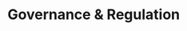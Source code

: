 # Governance & Regulation  





<!--**📝️ 治理與監管**

THM路徑：https://tryhackme.com/room/cybergovernanceregulation

>> #### Task 1：介紹

>> #### Task 2：為什麼它很重要？

**資訊安全法規(Information Security Regulations)：**

所有產業（金融、醫療、政府、製造）中，只要涉及個人資料（PII），都必須遵守隱私與資料保護法規，以保護民眾資料、維護信任並符合合規要求。

法規是一種外部強制規範，要求組織必須在資訊保護上達到最低標準。

---
🌍常見國際資訊安全法規與標準：

|法規名稱 | 領域 | 說明 |
|-|-|-|
|GDPR |個資保護  | 歐盟法規，規範企業如何蒐集、儲存與處理歐盟公民的個人資料   |
|HIPAA| 醫療 | 美國法案，要求醫療資料處理者保護病患資訊    |
|PCI-DSS|金融支付| 處理信用卡資訊的技術與作業要求，避免持卡人資料洩漏      |
|GLBA|金融| 金融業者需保護顧客的非公開個資（NPI），並說明資料分享方式 |

##### 🔐 答題：
1. A rule or law enforced by a governing body to ensure compliance and protect against harm is called?
   
   由管理機構執行的規則或法律以確保合規性和防止傷害被稱為？
   
&nbsp;&nbsp;&nbsp;&nbsp; `Regulation`
 
2. Health Insurance Portability and Accountability Act (HIPAA) targets which domain for data protection?
   
   健康保險流通與責任法案 （HIPAA） 針對哪個域進行數據保護？
   
&nbsp;&nbsp;&nbsp;&nbsp; `Healthcare`

>> #### Task 3：資訊安全架構
一套有系統的文件規範與制度框架，用來指導組織如何規劃、執行與強化資安措施。


- 資訊安全文件（策略性與管理性）<br> Information Security Documents
  - 五大類型
  
    | 文件類型           | 定義       | 說明與舉例               |
    |----------------|----------|---------------------|
    | 政策（Policies）   | 目標與原則性聲明 | 例：密碼政策、遠端存取政策       |
    | 標準（Standards）  | 強制性技術規範  | 例：最低密碼長度為 12 字元     |
    | 指引（Guidelines） | 最佳建議、非強制 | 例：建議定期更換 Wi-Fi 密碼   |
    | 程序（Procedures） | 明確操作步驟   | 例：資安事件通報流程 SOP      |
    | 基線（Baselines）  | 最低安全門檻   | 例：所有伺服器必須啟用防火牆與日誌紀錄 |
- 撰寫資安治理文件（技術性與流程性）
  - 六大步驟
  
    |步驟 | 說明與舉例 |
    |-|-|
    |1. 確定範圍與目的 |例：密碼政策目的是提升密碼強度，防止帳號被竊取 |
    |2. 法規與業界調研| 參考 GDPR、NIST、ISO 27001 等標準  |
    |3. 撰寫草稿與設計架構|條文要明確、可執行、符合組織價值  |
    |4. 內部審查與核准| 法務、資安部門、高層管理共同審閱|
    |5. 宣導與落實推行| 對員工做教育訓練與角色責任說明 |
    |6. 定期檢討與更新|配合威脅變化或法規調整修正內容 |

<hr>

- 是否都要自己編寫這些文件？<br>
❌ 不一定。有些組織會直接採用現成業界標準
- 選擇適用框架的考量因素：
    1. 法規需求（依地區與產業）
    2. 組織目標與資訊敏感度
    3. 可用資源與專業人力
    4. 威脅情境與風險型態

##### 🔐 答題：
1. The step that involves monitoring compliance and adjust the document based on feedback and changes in the threat landscape or regulatory environment is called?
   
   涉及監控合規性並根據威脅態勢或監管環境的反饋和變化調整文檔的步驟稱為？
   
&nbsp;&nbsp;&nbsp;&nbsp; `Review and update`

2. A set of specific steps for undertaking a particular task or process is called?
   
   執行特定任務或過程的一組特定步驟稱為？
   
&nbsp;&nbsp;&nbsp;&nbsp; `Procedure`

>> #### Task 4：GRC 架構

<details>
<summary><strong>G – Governance（治理）</strong></summary>
組織為達成目標、確保符合法規與標準所建立的整體結構與管理流程（由高階管理層主導）

- 包含設定：
  - 資安策略（Security Strategy）
  - 政策（Policies）
  - 標準（Standards）
  - 稽核與監測機制（Auditing & Monitoring）

📌 負責「方向與規範」的制定與推動
</details>

<details>
<summary><strong>R – Risk Management（風險管理）</strong></summary>
辨識、評估並優先處理資訊風險，目的是降低損害機率與影響

- 包含：
  - 威脅與弱點分析（Threats & Vulnerabilities）
  - 風險評估（Risk Assessment）
  - 控制措施與應變計畫（Controls & Mitigation Plan）

📌 負責「看見風險並主動處理」
</details>

<details>
<summary><strong>Compliance（合規）</strong></summary>
確保組織遵守外部法規、內部政策與產業標準

- 常見法規與標準如：
  - GDPR（一般資料保護法）
  - PCI-DSS（支付卡資料安全標準）
  - HIPAA（健康資訊保護法）


- 包含：
  - 稽核（Audit）
  - 報告（Reporting）
  -改進措施（Corrective Actions）

📌 負責「有沒有做到、做得夠好」
</details>

---
**建立 GRC 架構的七大步驟：**

| 步驟      | 說明與舉例                                                                 |
|---------|---------------------------------------------------------------------------|
| 1. 定義目標與範圍 | 例：針對客戶資料系統建立 GRC，目標：12 個月內資安風險降低 50%             |
| 2. 執行風險評估 | 例：發現弱密碼政策、舊版軟體 → 優先強化存取控制與漏洞修補                  |
| 3. 制定政策與程序 | 例：強制使用強密碼、建立登入記錄機制、防止未授權存取                        |
| 4. 建立治理流程 | 例：組成資安委員會、定期檢討資安投資、定義角色與職責                         |
| 5. 實施控制措施 | 例：部署防火牆、IPS、IDS、SIEM 系統；舉辦員工資安訓練                         |
| 6. 監測與績效衡量 | 例：追蹤政策遵循率、KPI 指標、資安事件回報率                                |
| 7. 持續改進 | 例：資安事件後進行原因分析與對策更新，提升應變能力                         |

---
**GRC 實務範例：金融業的應用**

| 組件              | 實務做法                                                                 |
|-------------------|--------------------------------------------------------------------------|
| Governance        | 指派治理高層，制定銀行保密法、洗錢防制政策、財報規範等                      |
| Risk Management   | 辨識金融詐騙風險：如釣魚詐騙、假 ATM 卡、帳戶被盜用                         |
| Compliance        | 遵守 PCI-DSS、GLBA；採用 TLS、更新系統、做使用者教育防釣魚                 |


##### 🔐 答題：
1. What is the component in the GRC framework involved in identifying, assessing, and prioritising risks to the organisation?
   
   GRC 框架中涉及識別 、評估和確定組織風險優先順序的哪些組成部分？
   
&nbsp;&nbsp;&nbsp;&nbsp; `Risk Management`

2. Is it important to monitor and measure the performance of a developed policy?  (yea/nay)
   
   監控和衡量已制定策略的績效是否重要？（是/否）
   
&nbsp;&nbsp;&nbsp;&nbsp; `yea`

>> #### Task 5：隱私和數據保護

<details>
<summary><strong>General Data Protection Regulation（GDPR）</strong></summary>

| 項目        | 說明                                                                 |
|-------------|----------------------------------------------------------------------|
| 📍 出處/國家 | 歐盟（EU）                                                           |
| 📅 上路時間  | 2018 年 5 月                                                         |
| 🎯 核心目的  | 保護所有歐盟居民的「個人資料（PII）」，防止未經同意的蒐集、處理、外洩           |

---
- GDPR 核心規定重點：
    1. 蒐集前需取得明確同意（明示同意，不可預設打勾）
    2. 個資最小化原則：只能蒐集業務所需的最少資料
    3. 儲存需有保護機制：採用加密、防火牆等資安措施
    4. 必須告知資料用途與處理方式
    5. 允許資料主體行使權利：查詢、更正、刪除、拒絕被處理
---
⚖️ GDPR 罰則機制（二層級）：


| 等級               | 違規情況                                             | 最高罰金                          |
|--------------------|------------------------------------------------------|-----------------------------------|
| Tier 1（重大違規） | 未經同意蒐集、非法分享、處理敏感資料等                  | 4% 營收 or €2000 萬（擇高）        |
| Tier 2（一般違規） | 遲未通報資安事件、缺乏資安政策                          | 2% 營收 or €1000 萬（擇高）        |

</details>

<details>
<summary><strong>Payment Card Industry Data Security Standard（PCI DSS）</strong></summary>

| 項目          | 說明                                                                 |
|---------------|----------------------------------------------------------------------|
| 📍 出處/制定者 | 信用卡產業安全標準協會（由 Visa、MasterCard 等主導）                   |
| 🎯 核心目的    | 保護信用卡資料（Cardholder Data），防止盜刷與資料外洩                   |
| 🌐 適用對象    | 所有處理、儲存、傳輸信用卡資料的實體與線上商家                            |

---
- PCI DSS 核心要求：
    1. 限制資料存取權限（最小權限原則）
    2. 建置防火牆與入侵防禦系統（IPS）
    3. 對敏感資料加密儲存與傳輸
    4. 定期監控與日誌審核
    5. 維護資訊安全政策
    6. 定期進行漏洞掃描與資安測試

</details>

##### 🔐 答題：
1. What is the maximum fine for Tier 1 users as per GDPR (in terms of percentage)?
   
   根據 GDPR 對第 1 層違規者的最高罰款是多少（以百分比表示）？
   
&nbsp;&nbsp;&nbsp;&nbsp; `4`

1. In terms of PCI DSS, what does CHD stand for?
   
   就 PCI DSS 而言，CHD 代表什麼？
   
&nbsp;&nbsp;&nbsp;&nbsp; `cardholder data`

>> #### Task 6：NIST 資安指南（保護CIA）

<details>
<summary><strong>NIST SP 800-53：資安與隱私控制標準</strong></summary>

| 項目       | 說明                                                                                                  |
|------------|-------------------------------------------------------------------------------------------------------|
| 📍 全名     | Security and Privacy Controls for Information Systems and Organizations                              |
| 🏛️ 發布單位 | 美國國家標準與技術研究院（NIST）                                                                     |
| 🎯 目的     | 提供保護 CIA（機密性、完整性、可用性）的控制清單，建立組織資訊系統與隱私的安全防線                   |
| 📋 架構     | 控制項分為 20 大類（控制家族），涵蓋全面性風險，包括：駭客攻擊、人為錯誤、天災、間諜、系統故障等      |

---
**Key Points  要點：**

<p align="left">
  <img src="/rooms/images/06_01.png" width="600">
</p>

---
**PM：Program Management**

<p align="left">
  <img src="/rooms/images/06_02.png" width="600">
</p>

---

**NIST 800-53 實施建議：**

| 步驟 | 實施建議與說明                                                                 |
|------|--------------------------------------------------------------------------------|
| 1️⃣   | 盤點資料與系統資產：確認哪些資料與系統需要受到保護                            |
| 2️⃣   | 對應控制家族與風險：找出相對應的控制項（如 AC、IR）來處理已識別的風險          |
| 3️⃣   | 建立治理架構與角色責任：清楚界定誰負責何事                                     |
| 4️⃣   | 持續監控與稽核：定期測試與追蹤控制實施成效                                     |
| 5️⃣   | 回饋與改進：根據漏洞、事件與法規調整控制措施                                  |

---

<p align="left">
  <img src="/rooms/images/06_03.png" width="600">
</p>

</details>

<details>
<summary><strong>NIST 800-63B：數位身份驗證指南</strong></summary>



| 項目       | 說明                                                                                      |
|------------|---------------------------------------------------------------------------------------------|
| 📍 全名     | Digital Identity Guidelines – Authentication and Lifecycle Management                     |
| 🎯 目的     | 提供「使用者身份驗證」的標準作法，包括：帳號驗證、憑證管理、多因素驗證（MFA）等             |
| 🌐 覆蓋範圍 | 各層級身份信任程度（LOA）、密碼要求、生物辨識與一次性密碼（OTP）等方式的應用規範             |

</details>

---

🔍NIST 800-53 vs 800-63B 差異比較

| 比較項目   | NIST 800-53                           | NIST 800-63B                            |
|------------|----------------------------------------|-----------------------------------------|
| 用途       | 建立整體資安與隱私控制架構            | 建立數位身份認證與帳號保護機制         |
| 核心對象   | 資訊系統、資安控制、風險管理          | 個人用戶、帳號登入、安全驗證           |
| 代表控制項 | 存取控制、稽核、事件回應、設定管理等  | 密碼政策、多因素驗證、生物識別、OTP     |

##### 🔐 答題：
1. Per NIST 800-53, in which control category does the media protection lie?
   
   根據 NIST 800-53，媒體保護屬於哪個控制類別？
   
&nbsp;&nbsp;&nbsp;&nbsp; `Physical`

2. Per NIST 800-53, in which control category does the incident response lie?
   
   根據 NIST 800-53，事件回應屬於哪個控制類別？
   
&nbsp;&nbsp;&nbsp;&nbsp; `Administrative`

3. Which phase (name) of NIST 800-53 compliance best practices results in correlating identified assets and permissions?
   
   NIST 800-53 合規性最佳實踐的哪個階段（名稱）會導致將已識別的資產和許可權相關聯？
   
&nbsp;&nbsp;&nbsp;&nbsp; `Map`

>> #### Task 7：資訊安全管理與合規
Information Security Management and Compliance

<details>
<summary><strong>ISO/IEC 27001：國際資訊安全管理標準</strong></summary>

| 項目         | 說明                                                                 |
|--------------|----------------------------------------------------------------------|
| 📍 發布機構   | ISO（國際標準組織）與 IEC（國際電工委員會）                                 |
| 📋 全名       | Information Security Management System（ISMS）                        |
| 🎯 目標       | 建立、執行、維運與持續改善資訊安全管理系統                                |
| 🔐 保護範疇   | 組織所有資訊資產（不限於 IT 資料）                                      |
| 🌍 適用產業   | 全球各產業皆適用，尤其是處理大量資料的企業                                |
| 📄 文件結構   | 標準需付費購買，內容包含範圍定義、風險管理、審核與改善等                    |

---

**ISO 27001 核心要素 ：**

| 中文名稱         | 英文原名                            | 簡要說明                                                 |
|------------------|--------------------------------------|----------------------------------------------------------|
| 範圍定義         | Scope                                | 定義 ISMS 的範圍，包括涵蓋的資產與流程                     |
| 資訊安全政策     | Information security policy           | 組織在資訊安全上的高層級方針文件                           |
| 風險評估         | Risk assessment                       | 評估資訊在機密性、完整性與可用性上的風險                  |
| 風險處理         | Risk treatment                        | 採取控制措施將風險降至可接受程度                          |
| 適用聲明         | Statement of Applicability (SoA)      | 說明哪些控制項適用、哪些不適用                            |
| 內部稽核         | Internal audit                        | 定期稽核 ISMS，確保其有效運作                              |
| 管理審查         | Management review                     | 高階管理層定期檢討 ISMS 執行成效                           |

<p align="left">
  <img src="/rooms/images/06_04.png" width="600">
</p>

</details>

<details>
<summary><strong>SOC 2：服務組織資訊保護審核框架</strong></summary>

| 項目         | 說明                                                                 |
|--------------|----------------------------------------------------------------------|
| 📍 發布機構   | AICPA（美國註冊會計師協會）                                              |
| 📋 全名       | Service Organization Control 2                                       |
| 🎯 目標       | 審查服務商是否具備足夠的控制措施來保護客戶資料                          |
| 📑 核心特色   | 屬於審計報告，不屬於標準化規範                                         |
| 🌍 適用對象   | 提供 SaaS、雲端、金融、醫療等服務的供應商                              |

---

- SOC 2 核心五大原則（可選適用）： 

| 原則                   | 說明                                                             |
|------------------------|------------------------------------------------------------------|
| Security（必選）        | 控制未授權存取（如防火牆、存取權限等）                            |
| Availability           | 系統可用性、故障容忍、備援能力等                                  |
| Processing Integrity   | 處理的準確性與完整性                                              |
| Confidentiality        | 敏感資料的加密與存取控制                                           |
| Privacy                | 個人資料的保護與合規使用                                           |

---

- 🔍 SOC 2 審計流程（企業要做的事）：
1. **定義範圍：** 確認需納入審計的系統/服務/位置
2. **選擇審核員：** 找有 SOC 2 經驗的 CPA 審核公司
3. **審核前準備：** 補強資安政策、控制流程、權限配置
4. **正式審核：** 測試控制項、訪談員工、文件查核
5. **獲得報告：** 審核結果、問題點與改善建議可提供客戶參考

---

<p align="left">
  <img src="/rooms/images/06_05.png" width="600">
</p>

</details>

---

🔍ISO 27001 vs SOC 2 差異比較表

| 項目                 | ISO 27001                                 | SOC 2                                      |
|----------------------|--------------------------------------------|--------------------------------------------|
| 發布單位             | ISO / IEC                                  | AICPA（會計師協會）                        |
| 性質                 | 標準（可認證）                              | 審計報告（無認證）                          |
| 是否付費             | 是（購買官方標準）                          | 審計服務需委託，報告內容不公開              |
| 評估對象             | 組織整體資訊安全管理架構                    | 控制措施是否落實，與五大信任原則對應        |
| 國際認可度           | 高（全球皆適用）                            | 主要在北美或與美國客戶合作時要求            |
| 誰最常要求企業實施   | 國際供應鏈、大型跨國企業                     | 客戶（尤其是使用雲端服務者）                 |

##### 🔐 答題：
1. Which ISO/IEC 27001 component involves selecting and implementing controls to reduce the identified risks to an acceptable level?
   
   哪個 ISO/IEC 27001 組成部分涉及選擇和實施控制措施，以將已識別的風險降低到可接受的水準？
   
&nbsp;&nbsp;&nbsp;&nbsp; `Risk treatment`

2. In SOC 2 generic controls, which control shows that the system remains available?
   
   在 SOC 2 通用控制措施中，哪個控制措施顯示系統仍然可用？
   
&nbsp;&nbsp;&nbsp;&nbsp; `Availability`

>> #### Task 8：結論

| 題目                        | 解答                          |
|---------------------------|-----------------------------|
| Phishing Emails           | User Awareness              |
| Man in the Middle Attack  | Secure connection (SSL/TLS) |
| Unregulated/Non Compliant | SOC 2                       |
| Unpatched Software        | Automatic patch management  |
| Data Leakage (EU)         | GDPR                        |

<p align="left">
  <img src="/rooms/images/06_06.png" width="600">
</p>

Question 1 ：下列哪一項是資訊系統和組織的安全和隱私控制的有效 NIST 出版品？
<p align="left">
  <img src="/rooms/images/06_07.png" width="600">
</p>

Question 2 ： 下列哪一個架構主要協助資訊安全管理和合規性？
<p align="left">
  <img src="/rooms/images/06_08.png" width="600">
</p>

獲得 Flag 🎉🎉
<p align="left">
  <img src="/rooms/images/06_09.png" width="600">
</p>

##### 🔐 答題：
1. Click the View Site button at the top of the task to launch the static site in split view. What is the flag after completing the exercise?
   
   按兩下任務頂部的 View Site 按鈕，以在分割檢視中啟動靜態網站。完成練習后的旗幟是什麼？
   
&nbsp;&nbsp;&nbsp;&nbsp; `THM{SECURE_1001}`
